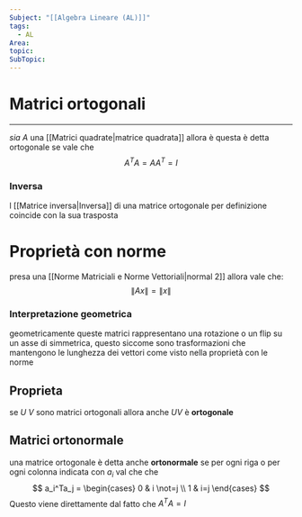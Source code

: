 ```yaml
---
Subject: "[[Algebra Lineare (AL)]]"
tags:
  - AL
Area: 
topic: 
SubTopic:
---
```

# Matrici ortogonali
---
_sia_ $A$ una [[Matrici quadrate|matrice quadrata]] 
allora è questa è detta ortogonale se vale che $$A^TA=AA^T=I$$

### Inversa
l [[Matrice inversa|Inversa]] di una matrice ortogonale per definizione coincide con la sua trasposta 


# Proprietà con norme
presa una [[Norme Matriciali e Norme Vettoriali|normal 2]]  allora vale che:
$$\|Ax\|=\|x\|$$


### Interpretazione geometrica
geometricamente queste matrici rappresentano una rotazione o un flip su un asse di simmetrica, questo siccome sono trasformazioni che mantengono le lunghezza dei vettori come visto nella proprietà con le norme 

## Proprieta
se $U$ $V$ sono matrici ortogonali allora anche $UV$ è __ortogonale__ 





## Matrici ortonormale
una matrice ortogonale è detta anche __ortonormale__ se per ogni riga o per ogni colonna indicata con $a_i$ val che che 
$$
a_i^Ta_j =
\begin{cases}
0 & i \not=j \\
1 & i=j
\end{cases}
$$
Questo viene direttamente dal fatto che $A^TA=I$

